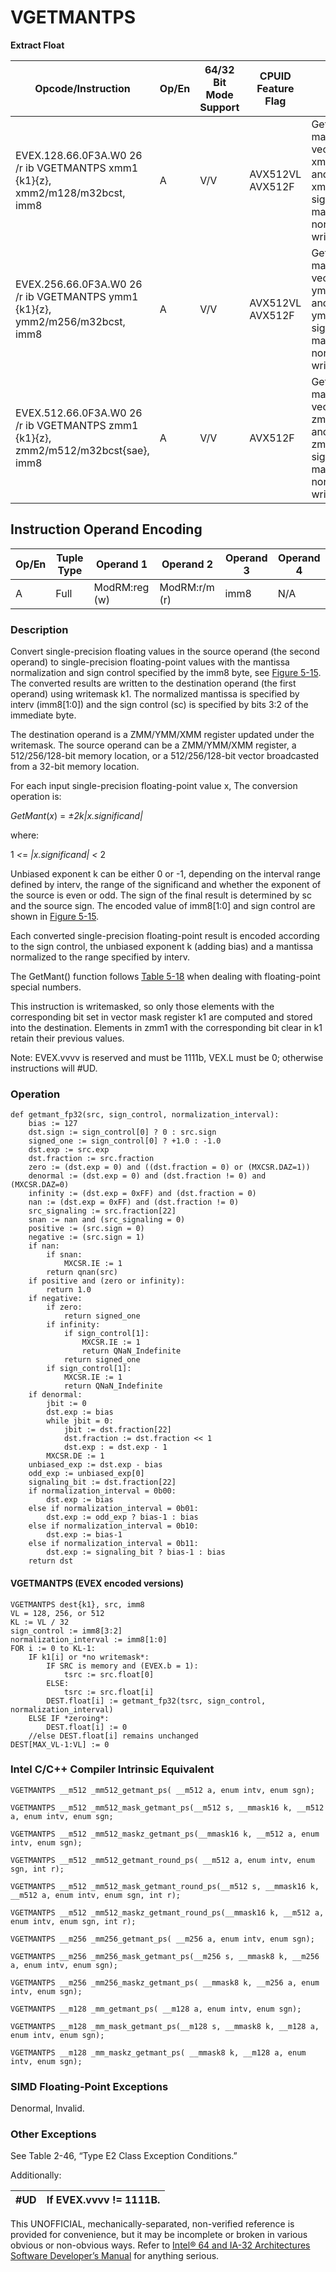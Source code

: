 # VGETMANTPS

**Extract Float**

| Opcode/Instruction                                                                 | Op/En | 64/32 Bit Mode Support | CPUID Feature Flag | Description                                                                                                                                                                   |
| ---------------------------------------------------------------------------------- | ----- | ---------------------- | ------------------ | ----------------------------------------------------------------------------------------------------------------------------------------------------------------------------- |
| EVEX.128.66.0F3A.W0 26 /r ib VGETMANTPS xmm1 {k1}{z}, xmm2/m128/m32bcst, imm8      | A     | V/V                    | AVX512VL AVX512F   | Get normalized mantissa from float32 vector xmm2/m128/m32bcst and store the result in xmm1, using imm8 for sign control and mantissa interval normalization, under writemask. |
| EVEX.256.66.0F3A.W0 26 /r ib VGETMANTPS ymm1 {k1}{z}, ymm2/m256/m32bcst, imm8      | A     | V/V                    | AVX512VL AVX512F   | Get normalized mantissa from float32 vector ymm2/m256/m32bcst and store the result in ymm1, using imm8 for sign control and mantissa interval normalization, under writemask. |
| EVEX.512.66.0F3A.W0 26 /r ib VGETMANTPS zmm1 {k1}{z}, zmm2/m512/m32bcst{sae}, imm8 | A     | V/V                    | AVX512F            | Get normalized mantissa from float32 vector zmm2/m512/m32bcst and store the result in zmm1, using imm8 for sign control and mantissa interval normalization, under writemask. |

## Instruction Operand Encoding

| Op/En | Tuple Type | Operand 1     | Operand 2     | Operand 3 | Operand 4 |
| ----- | ---------- | ------------- | ------------- | --------- | --------- |
| A     | Full       | ModRM:reg (w) | ModRM:r/m (r) | imm8      | N/A       |

### Description

Convert single-precision floating values in the source operand (the second operand) to single-precision floating-point values with the mantissa normalization and sign control specified by the imm8 byte, see [Figure 5-15](/x86/vgetmantpd#fig-5-15). The converted results are written to the destination operand (the first operand) using writemask k1. The normalized mantissa is specified by interv (imm8[1:0]) and the sign control (sc) is specified by bits 3:2 of the immediate byte.

The destination operand is a ZMM/YMM/XMM register updated under the writemask. The source operand can be a ZMM/YMM/XMM register, a 512/256/128-bit memory location, or a 512/256/128-bit vector broadcasted from a 32-bit memory location.

For each input single-precision floating-point value x, The conversion operation is:

_GetMant_(_x_) = *±*2*k|x.significand|*

where:

1 _<_= _|x.significand| <_ 2

Unbiased exponent k can be either 0 or -1, depending on the interval range defined by interv, the range of the significand and whether the exponent of the source is even or odd. The sign of the final result is determined by sc and the source sign. The encoded value of imm8[1:0] and sign control are shown in [Figure 5-15](/x86/vgetmantpd#fig-5-15).

Each converted single-precision floating-point result is encoded according to the sign control, the unbiased exponent k (adding bias) and a mantissa normalized to the range specified by interv.

The GetMant() function follows [Table 5-18](/x86/vgetmantpd#tbl-5-18) when dealing with floating-point special numbers.

This instruction is writemasked, so only those elements with the corresponding bit set in vector mask register k1 are computed and stored into the destination. Elements in zmm1 with the corresponding bit clear in k1 retain their previous values.

Note: EVEX.vvvv is reserved and must be 1111b, VEX.L must be 0; otherwise instructions will #​​​UD.

### Operation

```
def getmant_fp32(src, sign_control, normalization_interval):
    bias := 127
    dst.sign := sign_control[0] ? 0 : src.sign
    signed_one := sign_control[0] ? +1.0 : -1.0
    dst.exp := src.exp
    dst.fraction := src.fraction
    zero := (dst.exp = 0) and ((dst.fraction = 0) or (MXCSR.DAZ=1))
    denormal := (dst.exp = 0) and (dst.fraction != 0) and (MXCSR.DAZ=0)
    infinity := (dst.exp = 0xFF) and (dst.fraction = 0)
    nan := (dst.exp = 0xFF) and (dst.fraction != 0)
    src_signaling := src.fraction[22]
    snan := nan and (src_signaling = 0)
    positive := (src.sign = 0)
    negative := (src.sign = 1)
    if nan:
        if snan:
            MXCSR.IE := 1
        return qnan(src)
    if positive and (zero or infinity):
        return 1.0
    if negative:
        if zero:
            return signed_one
        if infinity:
            if sign_control[1]:
                MXCSR.IE := 1
                return QNaN_Indefinite
            return signed_one
        if sign_control[1]:
            MXCSR.IE := 1
            return QNaN_Indefinite
    if denormal:
        jbit := 0
        dst.exp := bias
        while jbit = 0:
            jbit := dst.fraction[22]
            dst.fraction := dst.fraction << 1
            dst.exp : = dst.exp - 1
        MXCSR.DE := 1
    unbiased_exp := dst.exp - bias
    odd_exp := unbiased_exp[0]
    signaling_bit := dst.fraction[22]
    if normalization_interval = 0b00:
        dst.exp := bias
    else if normalization_interval = 0b01:
        dst.exp := odd_exp ? bias-1 : bias
    else if normalization_interval = 0b10:
        dst.exp := bias-1
    else if normalization_interval = 0b11:
        dst.exp := signaling_bit ? bias-1 : bias
    return dst

```

#### VGETMANTPS (EVEX encoded versions)

```
VGETMANTPS dest{k1}, src, imm8
VL = 128, 256, or 512
KL := VL / 32
sign_control := imm8[3:2]
normalization_interval := imm8[1:0]
FOR i := 0 to KL-1:
    IF k1[i] or *no writemask*:
        IF SRC is memory and (EVEX.b = 1):
            tsrc := src.float[0]
        ELSE:
            tsrc := src.float[i]
        DEST.float[i] := getmant_fp32(tsrc, sign_control, normalization_interval)
    ELSE IF *zeroing*:
        DEST.float[i] := 0
    //else DEST.float[i] remains unchanged
DEST[MAX_VL-1:VL] := 0

```

### Intel C/C++ Compiler Intrinsic Equivalent

```
VGETMANTPS __m512 _mm512_getmant_ps( __m512 a, enum intv, enum sgn);

```

```
VGETMANTPS __m512 _mm512_mask_getmant_ps(__m512 s, __mmask16 k, __m512 a, enum intv, enum sgn;

```

```
VGETMANTPS __m512 _mm512_maskz_getmant_ps(__mmask16 k, __m512 a, enum intv, enum sgn);

```

```
VGETMANTPS __m512 _mm512_getmant_round_ps( __m512 a, enum intv, enum sgn, int r);

```

```
VGETMANTPS __m512 _mm512_mask_getmant_round_ps(__m512 s, __mmask16 k, __m512 a, enum intv, enum sgn, int r);

```

```
VGETMANTPS __m512 _mm512_maskz_getmant_round_ps(__mmask16 k, __m512 a, enum intv, enum sgn, int r);

```

```
VGETMANTPS __m256 _mm256_getmant_ps( __m256 a, enum intv, enum sgn);

```

```
VGETMANTPS __m256 _mm256_mask_getmant_ps(__m256 s, __mmask8 k, __m256 a, enum intv, enum sgn);

```

```
VGETMANTPS __m256 _mm256_maskz_getmant_ps( __mmask8 k, __m256 a, enum intv, enum sgn);

```

```
VGETMANTPS __m128 _mm_getmant_ps( __m128 a, enum intv, enum sgn);

```

```
VGETMANTPS __m128 _mm_mask_getmant_ps(__m128 s, __mmask8 k, __m128 a, enum intv, enum sgn);

```

```
VGETMANTPS __m128 _mm_maskz_getmant_ps( __mmask8 k, __m128 a, enum intv, enum sgn);

```

### SIMD Floating-Point Exceptions

Denormal, Invalid.

### Other Exceptions

See Table 2-46, “Type E2 Class Exception Conditions.”

Additionally:

| #​​​UD | If EVEX.vvvv != 1111B. |
| ------ | ---------------------- |

This UNOFFICIAL, mechanically-separated, non-verified reference is provided for convenience, but it may be
incomplete or broken in various obvious or non-obvious
ways. Refer to [Intel® 64 and IA-32 Architectures Software Developer’s Manual](https://software.intel.com/en-us/download/intel-64-and-ia-32-architectures-sdm-combined-volumes-1-2a-2b-2c-2d-3a-3b-3c-3d-and-4) for anything serious.
